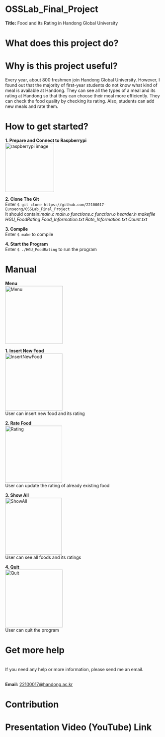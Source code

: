 # OSSLab_Final_Project
**Title:** Food and Its Rating in Handong Global University

# What does this project do? 


# Why is this project useful? 
Every year, about 800 freshmen join Handong Global University. 
However, I found out that the majority of first-year students do not know what kind of meal is available at Handong.
They can see all the types of a meal and its rating at Handong so that they can choose their meal more efficiently. They can check the food quality by checking its rating. 
Also, students can add new meals and rate them. 

# How to get started?
**1. Prepare and Connect to Raspberrypi**
<br><img width="157" alt="raspberrypi image" src="https://user-images.githubusercontent.com/103619332/171323196-6655ab29-52c5-410a-8bee-326044effe7e.png">

**2. Clone The Git**
<br>    Enter `$ git clone https://github.com/22100017-Eunseong/OSSLab_Final_Project`
<br>    It should contain:*main.c main.o functions.c function.o hearder.h makefile HGU_FoodRating Food_Information.txt Rate_Information.txt Count.txt*

**3. Compile**
<br>    Enter `$ make` to compile

**4. Start the Program**
<br>    Enter `$ ./HGU_FoodRating` to run the program


# Manual
**Menu**
<br>    <img width="185" alt="Menu" src="https://user-images.githubusercontent.com/103619332/171324330-e157ea65-06ea-4a9c-9223-1ff723eecc5d.png">

**1. Insert New Food**
<br>    <img width="184" alt="InsertNewFood" src="https://user-images.githubusercontent.com/103619332/171324675-41329428-da00-46dd-b339-36324842f6e6.png">
<br>    User can insert new food and its rating


**2. Rate Food**
<br>    <img width="183" alt="Rating" src="https://user-images.githubusercontent.com/103619332/171324624-dbbd14cd-6bb6-4835-bbca-481f015c3d3f.png">
<br>    User can update the rating of already existing food


**3. Show All**
<br>    <img width="182" alt="ShowAll" src="https://user-images.githubusercontent.com/103619332/171324666-59eddf1a-adc8-4da9-a645-59e7d770fad0.png">
<br>    User can see all foods and its ratings

**4. Quit**
<br>    <img width="185" alt="Quit" src="https://user-images.githubusercontent.com/103619332/171324611-2f01512c-426c-4006-974f-ac85c2a7d3f9.png">
<br>    User can quit the program

# Get more help
<br>   If you need any help or more information, please send me an email.

<br>**Email:** 22100017@handong.ac.kr

# Contribution

# Presentation Video (YouTube) Link

